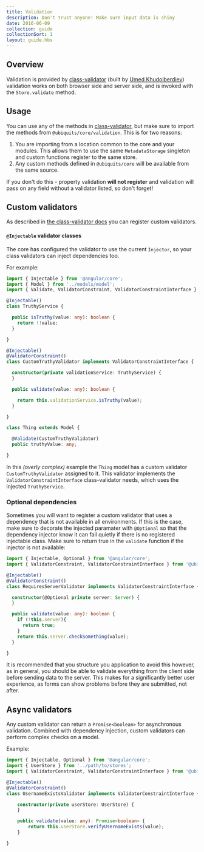 ```yaml
---
title: Validation
description: Don't trust anyone! Make sure input data is shiny
date: 2016-06-09
collection: guide
collectionSort: 1
layout: guide.hbs
---
```


## Overview

Validation is provided by [class-validator] (built by [Umed Khudoiberdiev][@pleerock]) validation works on both browser
side and server side, and is invoked with the `Store.validate` method.

## Usage
You can use any of the methods in [class-validator], but make sure to import the methods from `@ubiquits/core/validation`.
This is for two reasons:
1. You are importing from a location common to the core and your modules. This allows them to use the same `MetadataStorage` singleton
 and custom functions register to the same store. 
2. Any custom methods defined in `@ubiquits/core` will be available from the same source.

If you don't do this - property validation **will not register** and validation will pass on any field without a validator
listed, so don't forget!

## Custom validators
As described in [the class-validator docs][class-validator-custom] you can register custom validators. 

#### `@Injectable` validator classes 
The core has configured
the validator to use the current `Injector`, so your class validators can inject dependencies too.

For example:
```typescript
import { Injectable } from '@angular/core';
import { Model } from '../models/model';
import { Validate, ValidatorConstraint, ValidatorConstraintInterface } from '@ubiquits/core/validation';

@Injectable()
class TruthyService {

  public isTruthy(value: any): boolean {
    return !!value;
  }

}

@Injectable()
@ValidatorConstraint()
class CustomTruthyValidator implements ValidatorConstraintInterface {

  constructor(private validationService: TruthyService) {
  }

  public validate(value: any): boolean {

    return this.validationService.isTruthy(value);
  }

}

class Thing extends Model {

  @Validate(CustomTruthyValidator)
  public truthyValue: any;

}
```
In this *(overly complex)* example the `Thing` model has a custom validator `CustomTruthyValidator` assigned to it.
This validator implements the `ValidatorConstraintInterface` class-validator needs, which uses the injected `TruthyService`.

### Optional dependencies
Sometimes you will want to register a custom validator that uses a dependency that is not available in all environments.
If this is the case, make sure to decorate the injected paramater with `@Optional` so that the dependency injector know
it can fail quietly if there is no registered injectable class.
Make sure to return true in the `validate` function if the injector is not available:
```typescript
import { Injectable, Optional } from '@angular/core';
import { ValidatorConstraint, ValidatorConstraintInterface } from '@ubiquits/core/validation';

@Injectable()
@ValidatorConstraint()
class RequiresServerValidator implements ValidatorConstraintInterface {

  constructor(@Optional private server: Server) {
  }

  public validate(value: any): boolean {
    if (!this.server){
      return true;
    }
    return this.server.checkSomething(value);
  }

}
```

It is recommended that you structure you application to avoid this however, as in general, you should be able to validate
everything from the client side before sending data to the server. This makes for a significantly better user experience,
as forms can show problems before they are submitted, not after.

## Async validators
Any custom validator can return a `Promise<boolean>` for asynchronous validation. Combined with dependency injection, 
custom validators can perform complex checks on a model.

Example:
```typescript
import { Injectable, Optional } from '@angular/core';
import { UserStore } from '../path/to/stores';
import { ValidatorConstraint, ValidatorConstraintInterface } from '@ubiquits/core/validation';

@Injectable()
@ValidatorConstraint()
class UsernameExistsValidator implements ValidatorConstraintInterface {

    constructor(private userStore: UserStore) {
    }

    public validate(value: any): Promise<boolean> {
        return this.userStore.verifyUsernameExists(value);
    }

}
```

[@pleerock]: https://github.com/pleerock
[class-validator]: https://github.com/pleerock/class-validator
[class-validator-custom]: https://github.com/pleerock/class-validator#custom-validation-classes

